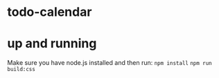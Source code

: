 # todo-calendar

# up and running

Make sure you have node.js installed and then run:
`npm install`
`npm run build:css`
